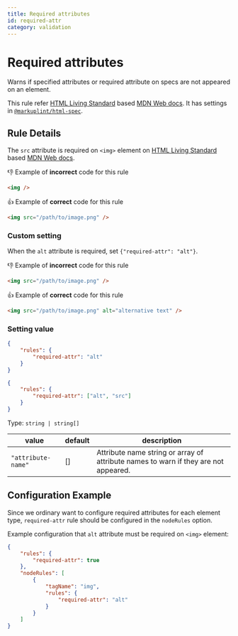 ```yaml
---
title: Required attributes
id: required-attr
category: validation
---
```


# Required attributes

Warns if specified attributes or required attribute on specs are not appeared on an element.

This rule refer [HTML Living Standard](https://html.spec.whatwg.org/) based [MDN Web docs](https://developer.mozilla.org/en/docs/Web/HTML). It has settings in [`@markuplint/html-spec`](https://github.com/markuplint/markuplint/tree/master/packages/%40markuplint/html-spec/src/attributes).

## Rule Details

The `src` attribute is required on `<img>` element on [HTML Living Standard](https://html.spec.whatwg.org/) based [MDN Web docs](https://developer.mozilla.org/en/docs/Web/HTML).

👎 Example of **incorrect** code for this rule

```html
<img />
```

👍 Example of **correct** code for this rule

```html
<img src="/path/to/image.png" />
```

### Custom setting

When the `alt` attribute is required, set `{"required-attr": "alt"}`.

👎 Example of **incorrect** code for this rule

```html
<img src="/path/to/image.png" />
```

👍 Example of **correct** code for this rule

```html
<img src="/path/to/image.png" alt="alternative text" />
```

### Setting value

```json
{
	"rules": {
		"required-attr": "alt"
	}
}
```

```json
{
	"rules": {
		"required-attr": ["alt", "src"]
	}
}
```

Type: `string | string[]`

| value              | default | description                                                                         |
| ------------------ | ------- | ----------------------------------------------------------------------------------- |
| `"attribute-name"` | []      | Attribute name string or array of attribute names to warn if they are not appeared. |

## Configuration Example

Since we ordinary want to configure required attributes for each element type, `required-attr` rule should be configured in the `nodeRules` option.

Example configuration that `alt` attribute must be required on `<img>` element:

```json
{
	"rules": {
		"required-attr": true
	},
	"nodeRules": [
		{
			"tagName": "img",
			"rules": {
				"required-attr": "alt"
			}
		}
	]
}
```
